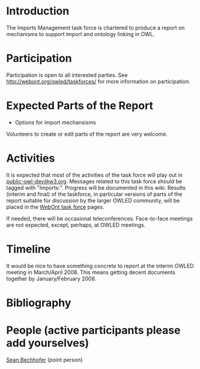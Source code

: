 # Introduction #

The Imports Management task force is chartered to produce a report on
mechanisms to support import and ontology linking in OWL.

# Participation #

Participation is open to all interested parties.  See
http://webont.org/owled/taskforces/ for more information on
participation.

# Expected Parts of the Report #

  * Options for import mechansisms

Volunteers to create or edit parts of the report are very welcome.

# Activities #

It is expected that most of the activities of the task force will play
out in public-owl-dev@w3.org.  Messages related to this task force
should be tagged with "Imports:".  Progress will be documented in this
wiki.  Results (interim and final) of the taskforce, in particular
versions of parts of the report suitable for discussion by the larger
OWLED community, will be placed in the
[WebOnt task force](http://webont.org/owled/taskforces/) pages.

If needed, there will be occasional teleconferences.  Face-to-face meetings are not expected, except, perhaps, at OWLED meetings.

# Timeline #

It would be nice to have something concrete to report at the interim
OWLED meeting in March/April 2008.  This means getting decent
documents together by January/February 2008.

# Bibliography #

# People (active participants please add yourselves) #

[Sean Bechhofer](mailto:sean.bechhofer@manchester.ac.uk) (point person)





